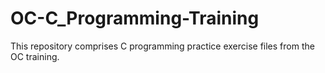 # OC-C_Programming-Training
This repository comprises C programming practice exercise files from the OC training. 
